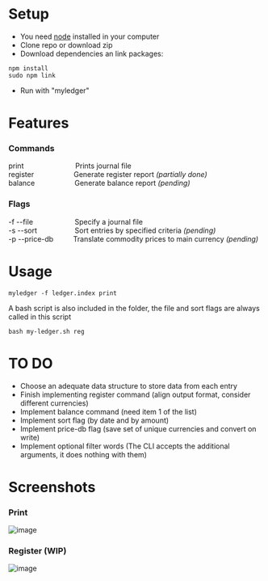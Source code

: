 # Setup
- You need [node](https://nodejs.org/en/) installed in your computer
- Clone repo or download zip
- Download dependencies an link packages:
```
npm install
sudo npm link
```
- Run with "myledger"
# Features
### Commands
print                          Prints journal file  
register                    Generate register report  _(partially done)_   
balance                       Generate balance report  _(pending)_  
  
### Flags
-f --file                     Specify a journal file  
-s --sort                   Sort entries by specified criteria _(pending)_  
-p --price-db          Translate commodity prices to main currency _(pending)_  

# Usage
```
myledger -f ledger.index print
```
A bash script is also included in the folder, the file and sort flags are always called in this script
```
bash my-ledger.sh reg
```
# TO DO
- Choose an adequate data structure to store data from each entry
- Finish implementing register command (align output format, consider different currencies)
- Implement balance command (need item 1 of the list)
- Implement sort flag (by date and by amount)
- Implement price-db flag (save set of unique currencies and convert on write)
- Implement optional filter words (The CLI accepts the additional arguments, it does nothing with them)

# Screenshots
### Print
![image](https://user-images.githubusercontent.com/92958867/168228432-5891d153-2367-4342-8e00-1b0b1a2da833.png)

### Register (WIP)
![image](https://user-images.githubusercontent.com/92958867/168228669-671453bc-c8f2-4985-8657-b3ef3775eba7.png)

